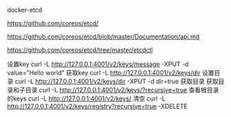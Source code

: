 docker-etcd


https://github.com/coreos/etcd/

https://github.com/coreos/etcd/blob/master/Documentation/api.md

https://github.com/coreos/etcd/tree/master/etcdctl


设置key
	curl -L http://127.0.0.1:4001/v2/keys/message -XPUT -d value="Hello world"
获取key
	curl -L http://127.0.0.1:4001/v2/keys/dir
设置目录
	curl -L http://127.0.0.1:4001/v2/keys/dir -XPUT -d dir=true
获取目录
获取目录和子目录
	curl -L http://127.0.0.1:4001/v2/keys/?recursive=true
查看根目录的keys
	curl -L http://127.0.0.1:4001/v2/keys/
清空
	curl -L http://127.0.0.1:4001/v2/keys/registry?recursive=true -XDELETE